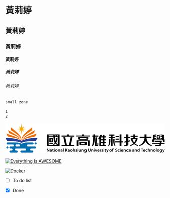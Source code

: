 # 黃莉婷
## 黃莉婷
### 黃莉婷
#### 黃莉婷
##### 黃莉婷
###### 黃莉婷

`small zone`

```big zone
1
2
```
![NKUST](nkust.png "NKUST")

[![Everything Is AWESOME](https://img.youtube.com/vi/StTqXEQ2l-Y/0.jpg)](https://www.youtube.com/watch?v=StTqXEQ2l-Y "Everything Is AWESOME")

[![Docker](https://img.youtube.com/vi/StTqXEQ2l-Y/0.jpg)](https://www.youtube.com/watch?v=sSm2dRarhPo "Docker")

- [ ] To do list
- [x] Done


